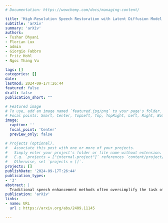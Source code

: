 ```yaml
---
# Documentation: https://wowchemy.com/docs/managing-content/

title: 'High-Resolution Speech Restoration with Latent Diffusion Model'
subtitle: 'arXiv'
summary: 'arXiv'
authors:
- Tushar Dhyani
- Florian Lux
- admin
- Giorgio Fabbro
- Fritz Hohl
- Ngoc Thang Vu

tags: []
categories: []
date: 
lastmod: 2024-09-17T:26:44
featured: false
draft: false
publication_short: ""

# Featured image
# To use, add an image named `featured.jpg/png` to your page's folder.
# Focal points: Smart, Center, TopLeft, Top, TopRight, Left, Right, BottomLeft, Bottom, BottomRight.
image:
  caption: ''
  focal_point: 'Center'
  preview_only: false

# Projects (optional).
#   Associate this post with one or more of your projects.
#   Simply enter your project's folder or file name without extension.
#   E.g. `projects = ["internal-project"]` references `content/project/deep-learning/index.md`.
#   Otherwise, set `projects = []`.
projects: []
publishDate: '2024-09-17T:26:44'
publication_types:
- '3'
abstract: |
  Traditional speech enhancement methods often oversimplify the task of restoration by focusing on a single type of distortion. Generative models that handle multiple distortions frequently struggle with phone reconstruction and high-frequency harmonics, leading to breathing and gasping artifacts that reduce the intelligibility of reconstructed speech. These models are also computationally demanding, and many solutions are restricted to producing outputs in the wide-band frequency range, which limits their suitability for professional applications. To address these challenges, we propose Hi-ResLDM, a novel generative model based on latent diffusion designed to remove multiple distortions and restore speech recordings to studio quality, sampled at 48kHz. We benchmark Hi-ResLDM against state-of-the-art methods that leverage GAN and Conditional Flow Matching (CFM) components, demonstrating superior performance in regenerating high-frequency-band details. Hi-ResLDM not only excels in non-instrusive metrics but is also consistently preferred in human evaluation and performs competitively on intrusive evaluations, making it ideal for high-resolution speech restoration.
publication: 'arXiv'
links:
- name: URL
  url : https://arxiv.org/abs/2409.11145
  
---
```

